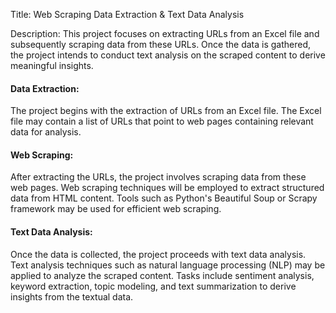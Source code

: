 Title: Web Scraping Data Extraction & Text Data Analysis

Description:
This project focuses on extracting URLs from an Excel file and subsequently scraping data from these URLs. Once the data is gathered, the project intends to conduct text analysis on the scraped content to derive meaningful insights.

#### Data Extraction:

The project begins with the extraction of URLs from an Excel file.
The Excel file may contain a list of URLs that point to web pages containing relevant data for analysis.

#### Web Scraping:

After extracting the URLs, the project involves scraping data from these web pages.
Web scraping techniques will be employed to extract structured data from HTML content.
Tools such as Python's Beautiful Soup or Scrapy framework may be used for efficient web scraping.

#### Text Data Analysis:

Once the data is collected, the project proceeds with text data analysis.
Text analysis techniques such as natural language processing (NLP) may be applied to analyze the scraped content.
Tasks include sentiment analysis, keyword extraction, topic modeling, and text summarization to derive insights from the textual data.
